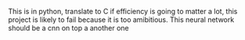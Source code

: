 This is in python, translate to C if efficiency is going to matter a lot, this project is likely to fail because it is too amibitious. 
This neural network should be a cnn on top a another one
